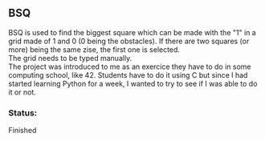 ## BSQ
BSQ is used to find the biggest square which can be made with the "1" in a grid made of 1 and 0 (0 being the obstacles). If there are two squares (or more) being the same zise, the first one is selected.  
The grid needs to be typed manually.  
The project was introduced to me as an exercice they have to do in some computing school, like 42. Students have to do it using C but since I had started learning Python for a week, I wanted to try to see if I was able to do it or not.  

### Status:  
Finished